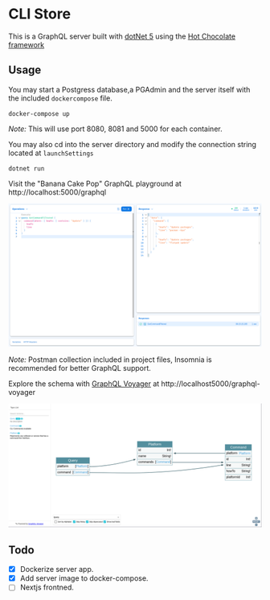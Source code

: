 # CLI Store

This is a GraphQL server built with [dotNet 5](https://dotnet.microsoft.com/download) using the [Hot Chocolate framework](https://chillicream.com/docs/hotchocolate)

## Usage

You may start a Postgress database,a PGAdmin and the server itself with the included `dockercompose` file.

```console
docker-compose up
```
_Note:_ This will use port 8080, 8081 and 5000 for each container.

You may also cd into the server directory and modify the connection string located at `launchSettings`

```console
dotnet run
```

Visit the "Banana Cake Pop" GraphQL playground at http://localhost:5000/graphql

![GraphQL Playground](assets/graphql_playground.png)

_Note:_ Postman collection included in project files, Insomnia is recommended for better GraphQL support.

Explore the schema with [GraphQL Voyager](https://github.com/APIs-guru/graphql-voyager) at http://localhost5000/graphql-voyager

![GraphQL Voyager](assets/graphql_voyager.png)

## Todo

- [x] Dockerize server app.
- [x] Add server image to docker-compose.
- [ ] Nextjs frontned.